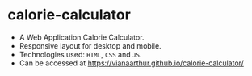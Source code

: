 # calorie-calculator
 - A Web Application Calorie Calculator.
 - Responsive layout for desktop and mobile.
 - Technologies used: <code>HTML</code>, <code>CSS</code> and <code>JS</code>.
 - Can be accessed at https://vianaarthur.github.io/calorie-calculator/
